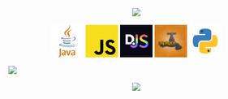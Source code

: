 <p align="center">
    <img src="https://capsule-render.vercel.app/api?type=waving&color=timeGradient&height=200&text=J4C0B3Y&reversal=true&animation=fadeIn&fontAlignY=35">
</p>

<p align="center">
    <code><img title="Java" src="https://raw.githubusercontent.com/j4c0b3y/j4c0b3y/main/image/java.svg" width="64" alt=""></code>
    <code><img title="JavaScript" src="https://raw.githubusercontent.com/j4c0b3y/j4c0b3y/main/image/javascript.svg" width="64" alt=""></code>
    <code><img title="DiscordJS" src="https://raw.githubusercontent.com/j4c0b3y/j4c0b3y/main/image/discordjs.png" width="64" alt=""></code>
    <code><img title="Spigot" src="https://raw.githubusercontent.com/j4c0b3y/j4c0b3y/main/image/spigot.png" width="64" alt=""></code>
    <code><img title="Python" src="https://raw.githubusercontent.com/j4c0b3y/j4c0b3y/main/image/python.svg" width="64" alt=""></code>
</p>




<img src="https://github-readme-stats.vercel.app/api?username=J4C0B3Y&show_icons=true&hide_border=true&title_color=c792ea&icon_color=89dcfe&count_private=true&bg_color=0d1117&text_color=d9d9d9">

<p align="center">
    <img src="https://capsule-render.vercel.app/api?type=waving&color=timeGradient&section=footer">
</p>
